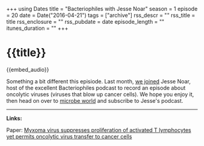 +++
using Dates
title = "Bacteriophiles with Jesse Noar"
season = 1
episode = 20
date = Date("2016-04-21")
tags = ["archive"]
rss_descr = ""
rss_title = title
rss_enclosure = ""
rss_pubdate = date
episode_length = ""
itunes_duration = ""
+++

# {{title}}

{{embed_audio}}

Something a bit different this episiode. Last month, [we joined](http://www.microbeworld.org/podcasts/bacteriofiles/archives/2085-bacteriofiles-244-rabbit-viruses-exploding-cancer) Jesse Noar, host of the excellent Bacteriophiles podcast to record an episode about oncolytic viruses (viruses that blow up cancer cells). We hope you enjoy it, then head on over to [microbe world](http://www.microbeworld.org/podcasts/bacteriofiles/) and subscribe to Jesse's podcast.

---

**Links:**

Paper: [Myxoma virus suppresses proliferation of activated T lymphocytes yet permits oncolytic virus transfer to cancer cells](http://www.bloodjournal.org/content/125/24/3778)
